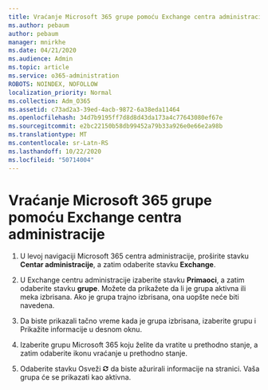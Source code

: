 ```yaml
---
title: Vraćanje Microsoft 365 grupe pomoću Exchange centra administracije
ms.author: pebaum
author: pebaum
manager: mnirkhe
ms.date: 04/21/2020
ms.audience: Admin
ms.topic: article
ms.service: o365-administration
ROBOTS: NOINDEX, NOFOLLOW
localization_priority: Normal
ms.collection: Adm_O365
ms.assetid: c73ad2a3-39ed-4acb-9872-6a38eda11464
ms.openlocfilehash: 34d7b9195ff7d8d8d43da173a4c77643080ef67e
ms.sourcegitcommit: e2bc22150b58db99452a79b33a926e0e66e2a98b
ms.translationtype: MT
ms.contentlocale: sr-Latn-RS
ms.lasthandoff: 10/22/2020
ms.locfileid: "50714004"
---
```

# <a name="restore-a-microsoft-365-group-using-the-exchange-admin-center"></a>Vraćanje Microsoft 365 grupe pomoću Exchange centra administracije

1. U levoj navigaciji Microsoft 365 centra administracije, proširite stavku **Centar administracije**, a zatim odaberite stavku **Exchange**.
    
2. U Exchange centru administracije izaberite stavku **Primaoci**, a zatim odaberite stavku **grupe**. Možete da prikažete da li je grupa aktivna ili meka izbrisana. Ako je grupa trajno izbrisana, ona uopšte neće biti navedena.
    
3. Da biste prikazali tačno vreme kada je grupa izbrisana, izaberite grupu i Prikažite informacije u desnom oknu.
    
4. Izaberite grupu Microsoft 365 koju želite da vratite u prethodno stanje, a zatim odaberite ikonu vraćanje u prethodno stanje.
    
5. Odaberite stavku Osveži ![Ikona osvežavanja](media/6464df90-2a91-4c1f-92a6-9a38c7696ac3.gif) da biste ažurirali informacije na stranici. Vaša grupa će se prikazati kao aktivna. 
    

